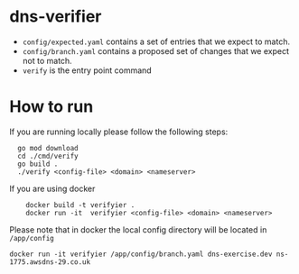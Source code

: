 # dns-verifier

 * `config/expected.yaml` contains a set of entries that we expect to match.
 * `config/branch.yaml` contains a proposed set of changes that we expect not to match.
 * `verify` is the entry point command
 
# How to run

If you are running locally please follow the following steps:

```shell
  go mod download
  cd ./cmd/verify
  go build .
  ./verify <config-file> <domain> <nameserver>
```

If you are using docker

```shell
    docker build -t verifyier .
    docker run -it  verifyier <config-file> <domain> <nameserver>
```

Please note that in docker the local config directory will be located in `/app/config`

`docker run -it verifyier /app/config/branch.yaml dns-exercise.dev ns-1775.awsdns-29.co.uk`
